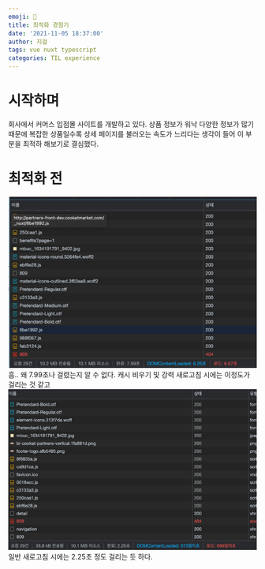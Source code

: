 ```yaml
---
emoji: 👀
title: 최적화 경험기
date: '2021-11-05 18:37:00'
author: 지걸
tags: vue nuxt typescript
categories: TIL experience
---
```


# 시작하며
회사에서 커머스 입점몰 사이트를 개발하고 있다. 상품 정보가 워낙 다양한 정보가 많기 때문에 복잡한 상품일수록 상세 페이지를 불러오는 속도가 느리다는 생각이 들어 이 부분을 최적하 해보기로 결심했다.

# 최적화 전
![img.png](img.png)  
흠.. 왜 7.99초나 걸렸는지 알 수 없다. 캐시 비우기 및 강력 새로고침 시에는 이정도가 걸리는 것 같고
![img_1.png](img_1.png)  
일반 새로고침 시에는 2.25초 정도 걸리는 듯 하다.
